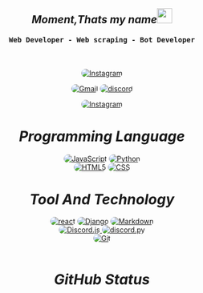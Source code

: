 <div><h2 align="center"> <i>Moment,Thats my name</i><img src="https://emojipedia-us.s3.dualstack.us-west-1.amazonaws.com/thumbs/160/apple/76/waving-hand-sign_emoji-modifier-fitzpatrick-type-1-2_1f44b-1f3fb_1f3fb.png" width="30"></h2>
</div>
<div align="center">
      <h4 align="center"><samp> Web Developer - Web scraping - Bot Developer</samp></h4>
</div>
<br>
      
<p align="center">
      <a href="https://instagram.com/mmd_lk" target="_blank"><img src="https://img.shields.io/badge/Instagram-171717?style=for-the-badge&logo=instagram&logoColor=7ffe00" style="border-radius:15px" alt="Instagram"></a>
</p>
<p align="center"> 
      <a href="mailto:mr.mmd.lk@gmail.com" target="_blank"><img src="https://img.shields.io/badge/Gmail-171717?style=for-the-badge&logo=gmail&logoColor=7ffe00" alt="Gmail" style="border-radius:15px"></a>
      <a href="https://discords.com/bio/p/mmdlk" target="_blank"><img src="https://img.shields.io/badge/Discord-171717?style=for-the-badge&logo=discord&logoColor=7ffe00" alt="discord" style="border-radius:15px" alt="Discord"></a>
</p>
<p align="center">
      <a href="https://www.reddit.com/user/mmd_lk" target="_blank"><img src="https://img.shields.io/badge/reddit-171717?style=for-the-badge&logo=reddit&logoColor=7ffe00" style="border-radius:15px" alt="Instagram"></a></p>
<h1 align="center">
      <i>Programming Language</i> 
</h1>      
<div align="center">         
      <a href="https://www.javascript.com/" target="_blank" ><img src="https://img.shields.io/badge/JavaScript-171717?style=for-the-badge&logo=javascript&logoColor=7ffe00" alt="JavaScript" style="border-radius:15px"/></a> 
      <a href="https://www.python.org/" target="_blank"><img src="https://img.shields.io/badge/python-171717?style=for-the-badge&logo=python&logoColor=7ffe00" alt="Python" style="border-radius:15px"/></a>
<div>
      <a href="https://www.learn-html.org/" target="_blank"><img src="https://img.shields.io/badge/HTML5-171717?style=for-the-badge&logo=html5&logoColor=7ffe00" alt="HTML5" style="border-radius:15px"/></a>
      <a href="https://www.css.org/" target="_blank"><img src="https://img.shields.io/badge/CSS-171717?style=for-the-badge&logo=css3&logoColor=7ffe00" alt="CSS" style="border-radius:15px"/></a>
</div>
      
<h1 align="center">
      <i> Tool And Technology</i>
</h1>
<div align="center">
      <a href="https://reactjs.org/" target="_blank"><img src="https://img.shields.io/badge/react.js-171717?style=for-the-badge&logo=react&logoColor=7ffe00" alt="react" style="border-radius:15px"></a>
      <a href="https://www.djangoproject.com/" target="_blank"><img src="https://img.shields.io/badge/Django.py-171717?style=for-the-badge&logo=Django&logoColor=7ffe00" alt="Django" style="border-radius:15px"/></a>         
      <a href="https://www.markdownguide.org/" target="_blank"><img src="https://img.shields.io/badge/Markdown-171717?style=for-the-badge&logo=markdown&logoColor=7ffe00" alt="Markdown" style="border-radius:15px"/></a>
      <br>
      <a href="https://discord.js.org/#/" target="_blank"><img src="https://img.shields.io/badge/Discord.js-171717.svg?style=for-the-badge&logo=discord&logoColor=7ffe00" alt="Discord.js" style="border-radius:15px"/> </a>
      <a href="https://discord.js.org/#/" target="_blank"><img src="https://img.shields.io/badge/Discord.py-171717.svg?style=for-the-badge&logo=discord&logoColor=7ffe00" alt="discord.py" style="border-radius:15px"/> </a>
      <br>
      <a href="https://git-scm.com/" target="_blank"><img src="https://img.shields.io/badge/git-171717.svg?style=for-the-badge&logo=git&logoColor=7ffe00" alt="Git" style="border-radius:15px"/></a>
</div>
<br>
<h1 align="center">
      <i> GitHub Status </i>
</h1>  
<div align="center">
      <img align="center" src="https://github-readme-streak-stats.herokuapp.com/?user=mmd-lk&theme=chartreuse-dark&hide_border=true&date_format=M%20j%5B%2C%20Y%5D"  alt=""/>
</div>
<br>
<div align="center">
      <img align="center" src="https://github-readme-stats.vercel.app/api?username=mmd-lk&theme=chartreuse-dark&hide_border=true&date_format=M%20j%5B%2C%20Y%5D"  alt=""/>
</div>
<br>
<div align="center"> 
<img align="center" src="https://activity-graph.herokuapp.com/graph?username=mmd-lk&custom_title=%27mmd_lk%27&theme=chartreuse-dark&hide_border=true&date_format=M%20j%5B%2C%20Y%5D"  alt=""/>     </a>
</div>
<br>
<div align="center"> 
      <img align="center" src="https://discord.c99.nl/widget/theme-1/516707273985228818.png" alt=""/>
</div>
